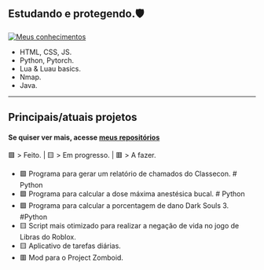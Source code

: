 ## Estudando e protegendo.🛡️

[![Meus conhecimentos](https://skillicons.dev/icons?i=js,html,css,aws,discord,docker,eclipse,figma,gamemakerstudio,git,github,js,java,kali,linux,lua,mint,mysql,obsidian,php,py,pytorch,robloxstudio,vscode,arch&perline=6)](https://skillicons.dev)
-  HTML, CSS, JS.
-  Python, Pytorch.
-  Lua & Luau basics.
-  Nmap.
-  Java.

---

## Principais/atuais projetos
#### Se quiser ver mais, acesse [meus repositórios](https://github.com/VertigoFromOuterSpace?tab=repositories)

🟩 > Feito. | 🟨 > Em progresso. | 🟥 > A fazer.

- 🟩 Programa para gerar um relatório de chamados do Classecon. # Python
- 🟩 Programa para calcular a dose máxima anestésica bucal. # Python
- 🟩 Programa para calcular a porcentagem de dano Dark Souls 3. #Python
- 🟨 Script mais otimizado para realizar a negação de vida no jogo de Libras do Roblox.<link rel="stylesheet" type='text/css' href="https://cdn.jsdelivr.net/gh/devicons/devicon@latest/devicon.min.css" />
- 🟨 Aplicativo de tarefas diárias.
- 🟥 Mod para o Project Zomboid.




[^1]: Be safe!.
